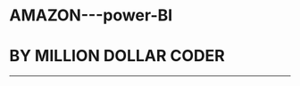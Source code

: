 # AMAZON---power-BI
# BY MILLION DOLLAR CODER
------------------------------------------------------------------------------------------------------------------------------

